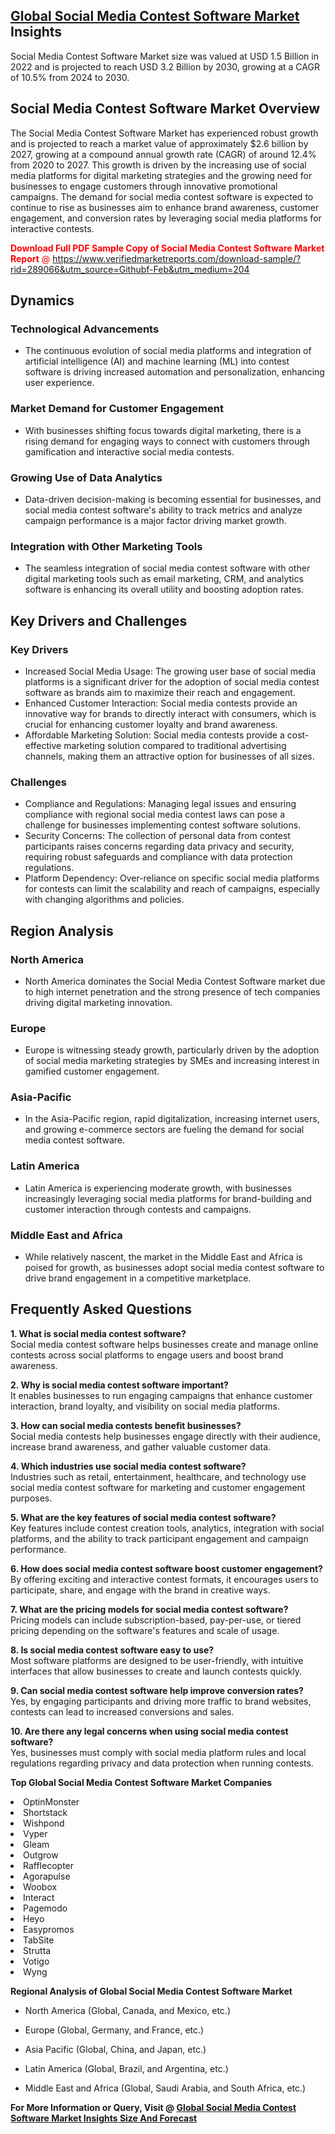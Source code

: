 <h2><a href="https://www.verifiedmarketreports.com/download-sample/?rid=289066&amp;utm_source=Githubf&amp;utm_medium=204" target="_blank">Global Social Media Contest Software Market</a> Insights</h2><p>Social Media Contest Software Market size was valued at USD 1.5 Billion in 2022 and is projected to reach USD 3.2 Billion by 2030, growing at a CAGR of 10.5% from 2024 to 2030.</p><p> <h2>Social Media Contest Software Market Overview</h2> <p>The Social Media Contest Software Market has experienced robust growth and is projected to reach a market value of approximately $2.6 billion by 2027, growing at a compound annual growth rate (CAGR) of around 12.4% from 2020 to 2027. This growth is driven by the increasing use of social media platforms for digital marketing strategies and the growing need for businesses to engage customers through innovative promotional campaigns. The demand for social media contest software is expected to continue to rise as businesses aim to enhance brand awareness, customer engagement, and conversion rates by leveraging social media platforms for interactive contests.</p> <p><p><span class=""><span style="color: #ff0000;"><strong>Download Full PDF Sample Copy of Social Media Contest Software Market Report</strong> @ </span><a href="https://www.verifiedmarketreports.com/download-sample/?rid=289066&amp;utm_source=Githubf-Feb&amp;utm_medium=204" target="_blank">https://www.verifiedmarketreports.com/download-sample/?rid=289066&amp;utm_source=Githubf-Feb&amp;utm_medium=204</a></span></p></p> <h2>Dynamics</h2> <h3>Technological Advancements</h3> <ul> <li>The continuous evolution of social media platforms and integration of artificial intelligence (AI) and machine learning (ML) into contest software is driving increased automation and personalization, enhancing user experience.</li> </ul> <h3>Market Demand for Customer Engagement</h3> <ul> <li>With businesses shifting focus towards digital marketing, there is a rising demand for engaging ways to connect with customers through gamification and interactive social media contests.</li> </ul> <h3>Growing Use of Data Analytics</h3> <ul> <li>Data-driven decision-making is becoming essential for businesses, and social media contest software's ability to track metrics and analyze campaign performance is a major factor driving market growth.</li> </ul> <h3>Integration with Other Marketing Tools</h3> <ul> <li>The seamless integration of social media contest software with other digital marketing tools such as email marketing, CRM, and analytics software is enhancing its overall utility and boosting adoption rates.</li> </ul> <h2>Key Drivers and Challenges</h2> <h3>Key Drivers</h3> <ul> <li>Increased Social Media Usage: The growing user base of social media platforms is a significant driver for the adoption of social media contest software as brands aim to maximize their reach and engagement.</li> <li>Enhanced Customer Interaction: Social media contests provide an innovative way for brands to directly interact with consumers, which is crucial for enhancing customer loyalty and brand awareness.</li> <li>Affordable Marketing Solution: Social media contests provide a cost-effective marketing solution compared to traditional advertising channels, making them an attractive option for businesses of all sizes.</li> </ul> <h3>Challenges</h3> <ul> <li>Compliance and Regulations: Managing legal issues and ensuring compliance with regional social media contest laws can pose a challenge for businesses implementing contest software solutions.</li> <li>Security Concerns: The collection of personal data from contest participants raises concerns regarding data privacy and security, requiring robust safeguards and compliance with data protection regulations.</li> <li>Platform Dependency: Over-reliance on specific social media platforms for contests can limit the scalability and reach of campaigns, especially with changing algorithms and policies.</li> </ul> <h2>Region Analysis</h2> <h3>North America</h3> <ul> <li>North America dominates the Social Media Contest Software market due to high internet penetration and the strong presence of tech companies driving digital marketing innovation.</li> </ul> <h3>Europe</h3> <ul> <li>Europe is witnessing steady growth, particularly driven by the adoption of social media marketing strategies by SMEs and increasing interest in gamified customer engagement.</li> </ul> <h3>Asia-Pacific</h3> <ul> <li>In the Asia-Pacific region, rapid digitalization, increasing internet users, and growing e-commerce sectors are fueling the demand for social media contest software.</li> </ul> <h3>Latin America</h3> <ul> <li>Latin America is experiencing moderate growth, with businesses increasingly leveraging social media platforms for brand-building and customer interaction through contests and campaigns.</li> </ul> <h3>Middle East and Africa</h3> <ul> <li>While relatively nascent, the market in the Middle East and Africa is poised for growth, as businesses adopt social media contest software to drive brand engagement in a competitive marketplace.</li> </ul> <h2>Frequently Asked Questions</h2> <p><strong>1. What is social media contest software?</strong><br>Social media contest software helps businesses create and manage online contests across social platforms to engage users and boost brand awareness.</p> <p><strong>2. Why is social media contest software important?</strong><br>It enables businesses to run engaging campaigns that enhance customer interaction, brand loyalty, and visibility on social media platforms.</p> <p><strong>3. How can social media contests benefit businesses?</strong><br>Social media contests help businesses engage directly with their audience, increase brand awareness, and gather valuable customer data.</p> <p><strong>4. Which industries use social media contest software?</strong><br>Industries such as retail, entertainment, healthcare, and technology use social media contest software for marketing and customer engagement purposes.</p> <p><strong>5. What are the key features of social media contest software?</strong><br>Key features include contest creation tools, analytics, integration with social platforms, and the ability to track participant engagement and campaign performance.</p> <p><strong>6. How does social media contest software boost customer engagement?</strong><br>By offering exciting and interactive contest formats, it encourages users to participate, share, and engage with the brand in creative ways.</p> <p><strong>7. What are the pricing models for social media contest software?</strong><br>Pricing models can include subscription-based, pay-per-use, or tiered pricing depending on the software's features and scale of usage.</p> <p><strong>8. Is social media contest software easy to use?</strong><br>Most software platforms are designed to be user-friendly, with intuitive interfaces that allow businesses to create and launch contests quickly.</p> <p><strong>9. Can social media contest software help improve conversion rates?</strong><br>Yes, by engaging participants and driving more traffic to brand websites, contests can lead to increased conversions and sales.</p> <p><strong>10. Are there any legal concerns when using social media contest software?</strong><br>Yes, businesses must comply with social media platform rules and local regulations regarding privacy and data protection when running contests.</p> </p><p><strong>Top Global Social Media Contest Software Market Companies</strong></p><div data-test-id=""><p><li>OptinMonster</li><li> Shortstack</li><li> Wishpond</li><li> Vyper</li><li> Gleam</li><li> Outgrow</li><li> Rafflecopter</li><li> Agorapulse</li><li> Woobox</li><li> Interact</li><li> Pagemodo</li><li> Heyo</li><li> Easypromos</li><li> TabSite</li><li> Strutta</li><li> Votigo</li><li> Wyng</li></p><div><strong>Regional Analysis of&nbsp;Global Social Media Contest Software Market</strong></div><ul><li dir="ltr"><p dir="ltr">North America&nbsp;(Global, Canada, and Mexico, etc.)</p></li><li dir="ltr"><p dir="ltr">Europe (Global, Germany, and France, etc.)</p></li><li dir="ltr"><p dir="ltr">Asia Pacific&nbsp;(Global, China, and Japan, etc.)</p></li><li dir="ltr"><p dir="ltr">Latin America&nbsp;(Global, Brazil, and Argentina, etc.)</p></li><li dir="ltr">Middle East and Africa&nbsp;(Global, Saudi Arabia, and South Africa, etc.)</li></ul><p><strong>For More Information or Query, Visit @&nbsp;</strong><strong><a href="https://www.verifiedmarketreports.com/product/social-media-contest-software-market/?utm_source=Githubf&amp;utm_medium=204" target="_blank">Global Social Media Contest Software Market Insights Size And Forecast</a></strong></p></div>
